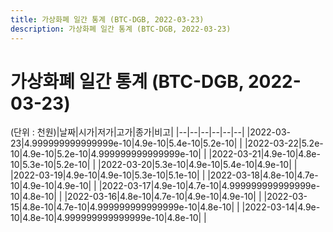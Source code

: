 ```yaml
---
title: 가상화폐 일간 통계 (BTC-DGB, 2022-03-23)
description: 가상화폐 일간 통계 (BTC-DGB, 2022-03-23)
---
```


가상화폐 일간 통계 (BTC-DGB, 2022-03-23)
===

(단위 : 천원)|날짜|시가|저가|고가|종가|비고|
|--|--|--|--|--|--|
|2022-03-23|4.999999999999999e-10|4.9e-10|5.4e-10|5.2e-10|    |
|2022-03-22|5.2e-10|4.9e-10|5.2e-10|4.999999999999999e-10|    |
|2022-03-21|4.9e-10|4.8e-10|5.3e-10|5.2e-10|    |
|2022-03-20|5.3e-10|4.9e-10|5.4e-10|4.9e-10|    |
|2022-03-19|4.9e-10|4.9e-10|5.3e-10|5.1e-10|    |
|2022-03-18|4.8e-10|4.7e-10|4.9e-10|4.9e-10|    |
|2022-03-17|4.9e-10|4.7e-10|4.999999999999999e-10|4.8e-10|    |
|2022-03-16|4.8e-10|4.7e-10|4.9e-10|4.9e-10|    |
|2022-03-15|4.8e-10|4.7e-10|4.999999999999999e-10|4.8e-10|    |
|2022-03-14|4.9e-10|4.8e-10|4.999999999999999e-10|4.8e-10|    |
